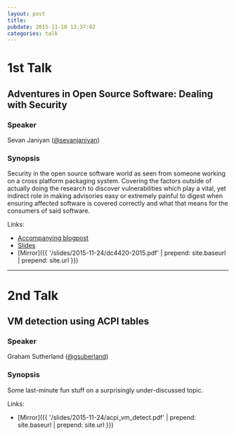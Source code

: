 ```yaml
---
layout: post
title: 
pubdate: 2015-11-10 13:37:02
categories: talk
---
```


# 1st Talk

## Adventures in Open Source Software: Dealing with Security

### Speaker

Sevan Janiyan ([@sevanjaniyan](https://twitter.com/sevanjaniyan))

### Synopsis

Security in the open source software world as seen from someone working
on a cross platform packaging system. Covering the factors outside of
actually doing the research to discover vulnerabilities which play a
vital, yet indirect role in making advisories easy or extremely painful
to digest when ensuring affected software is covered correctly and what
that means for the consumers of said software.

Links:

- [Accompanying blogpost](https://www.geeklan.co.uk/?p=2014)
- [Slides](https://www.geeklan.co.uk/files/pkgsrc/dc4420-2015.pdf)
- [Mirror]({{ '/slides/2015-11-24/dc4420-2015.pdf'  | prepend: site.baseurl | prepend: site.url }})

<hr>

# 2nd Talk

## VM detection using ACPI tables

### Speaker

Graham Sutherland ([@gsuberland](https://twitter.com/gsuberland))

### Synopsis

Some last-minute fun stuff on a surprisingly under-discussed topic.

Links:

- [Mirror]({{ '/slides/2015-11-24/acpi_vm_detect.pdf'  | prepend: site.baseurl | prepend: site.url }})
